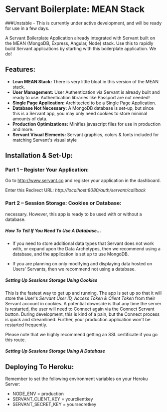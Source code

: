 # Servant Boilerplate: MEAN Stack

###Unstable - This is currently under active development, and will be ready for use in a few days.

A Servant Boilerplate Application already integrated with Servant built on the MEAN (MongoDB, Express, Angular, Node) stack.  Use this to rapidly build Servant applications by starting with this boilerplate application.  We do!

## Features:

* **Lean MEAN Stack:** There is very little bloat in this version of the MEAN stack.
* **User Management:** User Authentication via Servant is already built and ready to use.  Authentication libraries like Passport are not needed!
* **Single Page Application:** Architected to be a Single Page Application.
* **Database Not Necessary:** A MongoDB database is set-up, but since this is a Servant app, you may only need cookies to store minimal amounts of data.
* **Production Optimizations:** Minifies javascript files for use in production and more.
* **Servant Visual Elements:** Servant graphics, colors & fonts included for matching Servant's visual style


## Installation & Set-Up:

### Part 1 – Register Your Application:

Go to http://www.servant.co and register your application in the dashboard.  

Enter this Redirect URL: *http://localhost:8080/auth/servant/callback*

### Part 2 – Session Storage: Cookies or Database:
necessary.  However, this app is ready to be used with or without a database.  
##### How To Tell If You Need To Use A Database...

* If you need to store additional data types that Servant does not work with, or expand upon the Data Archetypes, then we recommend using a database, and the application is set up to use MongoDB.  

* If you are planning on only modifying and displaying data hosted on Users' Servants, then we recommend not using a database.

##### Setting Up Sessions Storage Using Cookies

This is the fastest way to get up and running.  The app is set up so that it will store the User's *Servant User ID, Access Token & Client Token* from their Servant account in cookies.  A potential downside is that any time the server is restarted, the user will need to Connect again via the Connect Servant button.  During development, this is kind of a pain, but the Connect process is quick and streamlined.  Further, your production application won't be restarted frequently.

Please note that we highly recommend getting an SSL certificate if you go this route.

##### Setting Up Sessions Storage Using A Database



## Deploying To Heroku:

Remember to set the following environment variables on your Heroku Server:
* NODE_ENV = production
* SERVANT_CLIENT_KEY = yourclientkey
* SERVANT_SECRET_KEY = yoursecretkey